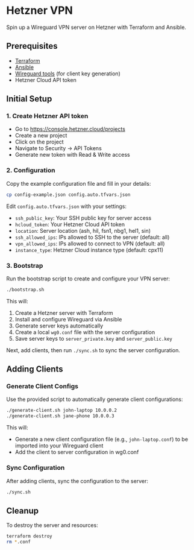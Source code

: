 # Hetzner VPN

Spin up a Wireguard VPN server on Hetzner with Terraform and Ansible.

## Prerequisites

- [Terraform](https://www.terraform.io/downloads)
- [Ansible](https://docs.ansible.com/ansible/latest/installation_guide/intro_installation.html)
- [Wireguard tools](https://www.wireguard.com/install/) (for client key generation)
- Hetzner Cloud API token

## Initial Setup

### 1. Create Hetzner API token

- Go to https://console.hetzner.cloud/projects
- Create a new project
- Click on the project
- Navigate to Security -> API Tokens
- Generate new token with Read & Write access

### 2. Configuration

Copy the example configuration file and fill in your details:

```bash
cp config-example.json config.auto.tfvars.json
```

Edit `config.auto.tfvars.json` with your settings:

- `ssh_public_key`: Your SSH public key for server access
- `hcloud_token`: Your Hetzner Cloud API token
- `location`: Server location (ash, hil, fsn1, nbg1, hel1, sin)
- `ssh_allowed_ips`: IPs allowed to SSH to the server (default: all)
- `vpn_allowed_ips`: IPs allowed to connect to VPN (default: all)
- `instance_type`: Hetzner Cloud instance type (default: cpx11)

### 3. Bootstrap

Run the bootstrap script to create and configure your VPN server:

```bash
./bootstrap.sh
```

This will:

1. Create a Hetzner server with Terraform
2. Install and configure Wireguard via Ansible
3. Generate server keys automatically
4. Create a local `wg0.conf` file with the server configuration
5. Save server keys to `server_private.key` and `server_public.key`

Next, add clients, then run `./sync.sh` to sync the server configuration.

## Adding Clients

### Generate Client Configs

Use the provided script to automatically generate client configurations:

```bash
./generate-client.sh john-laptop 10.0.0.2
./generate-client.sh jane-phone 10.0.0.3
```

This will:

- Generate a new client configuration file (e.g., `john-laptop.conf`) to be imported into your Wireguard client
- Add the client to server configuration in wg0.conf

### Sync Configuration

After adding clients, sync the configuration to the server:

```bash
./sync.sh
```

## Cleanup

To destroy the server and resources:

```bash
terraform destroy
rm *.conf
```
